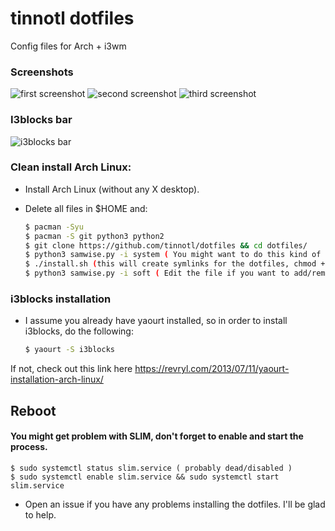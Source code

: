 # tinnotl dotfiles
Config files for Arch + i3wm

### Screenshots

![first screenshot](http://i.imgur.com/nUJ4w3U.png)
![second screenshot](http://i.imgur.com/eNwEaPr.png)
![third screenshot](http://i.imgur.com/Pza7tMx.png)

### I3blocks bar

![i3blocks bar](http://i.imgur.com/eKFaivY.png)

### Clean install Arch Linux:

* Install Arch Linux (without any X desktop).

* Delete all files in $HOME and:

    ```sh
    $ pacman -Syu
    $ pacman -S git python3 python2
    $ git clone https://github.com/tinnotl/dotfiles && cd dotfiles/
    $ python3 samwise.py -i system ( You might want to do this kind of things with sudo )
    $ ./install.sh (this will create symlinks for the dotfiles, chmod +x install.sh if needed)
    $ python3 samwise.py -i soft ( Edit the file if you want to add/remove softwares which will be installed with that command)
    ```

### i3blocks installation 


* I assume you already have yaourt installed, so in order to install i3blocks, do the following:


    ```sh
    $ yaourt -S i3blocks
    ```

If not, check out this link here https://revryl.com/2013/07/11/yaourt-installation-arch-linux/



## Reboot


#### You might get problem with SLIM, don't forget to enable and start the process.

    
    $ sudo systemctl status slim.service ( probably dead/disabled )
    $ sudo systemctl enable slim.service && sudo systemctl start slim.service
    

* Open an issue if you have any problems installing the dotfiles. I'll be glad to help.


